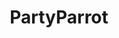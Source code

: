 ---
title: PartyParrot
crosslinks:
- livven
- youtubefactsbot
- youtubot
- aww
- parrots
- TheFarLeftSide
- gifs
- u_imguralbumbot
- youtubehaiku
- pics
- MassdropBot
- SubAutoCorrectBot
- modnews
- pcmasterrace
- photoshopbattles
- crikey
- anime
- ProCSS
- meirl
- Eyebleach
---